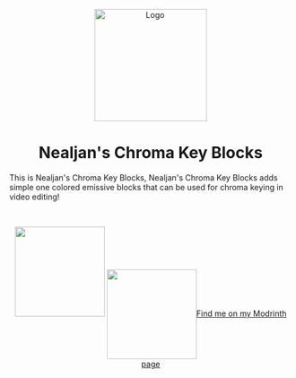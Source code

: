 <p align="center"><img src="https://imgur.com/a/zHqetui" alt="Logo" width="200"></p>
<h1 align="center">Nealjan's Chroma Key Blocks  <br> </h1>

<p>This is Nealjan's Chroma Key Blocks,
Nealjan's Chroma Key Blocks adds simple one colored emissive blocks that can be used for chroma keying in video editing!</p>
<p>&nbsp;</p>
<p align="center"><a href="https://github.com/NEALJAN/nealjans-chroma-key-blocks-1.20.2/issues"><img src="https://imgur.com/a/ecFOt3I" width="160" /></a> <a href="https://www.youtube.com/@NealjanLIVE"><img src="https://imgur.com/a/TXFKMk1" width="160"

<h4 align="center">Find me on my <a href="https://modrinth.com/user/NEALJAN">Modrinth page</h4>
